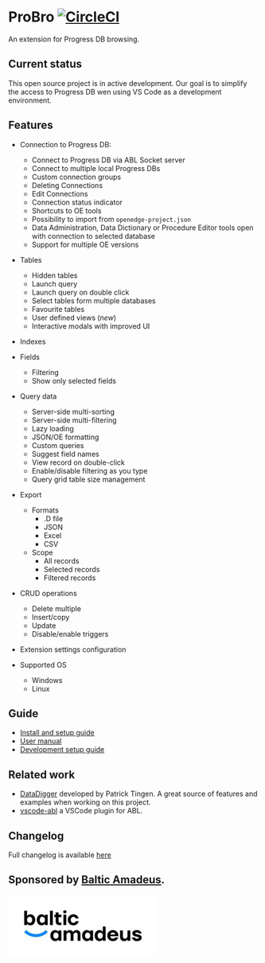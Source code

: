 # ProBro [![CircleCI](https://dl.circleci.com/status-badge/img/circleci/A3TQhXgouuMQZcaApCXuLs/5TzkrPCZ2G3KXMTaVZGcn3/tree/main.png?style=svg&circle-token=bdac1b7587849654dc77f4ce7d640313c3319e16)](https://dl.circleci.com/status-badge/redirect/circleci/A3TQhXgouuMQZcaApCXuLs/5TzkrPCZ2G3KXMTaVZGcn3/tree/main)

An extension for Progress DB browsing.

## Current status

This open source project is in active development. Our goal is to simplify the access to Progress DB wen using VS Code as a development environment.

## Features

- Connection to Progress DB:

  - Connect to Progress DB via ABL Socket server
  - Connect to multiple local Progress DBs
  - Custom connection groups
  - Deleting Connections
  - Edit Connections
  - Connection status indicator
  - Shortcuts to OE tools
  - Possibility to import from `openedge-project.json`
  - Data Administration, Data Dictionary or Procedure Editor tools open with connection to selected database
  - Support for multiple OE versions

- Tables
  - Hidden tables
  - Launch query
  - Launch query on double click
  - Select tables form multiple databases
  - Favourite tables
  - User defined views (_new_)
  - Interactive modals with improved UI
- Indexes
- Fields
  - Filtering
  - Show only selected fields
- Query data
  - Server-side multi-sorting
  - Server-side multi-filtering
  - Lazy loading
  - JSON/OE formatting
  - Custom queries
  - Suggest field names
  - View record on double-click
  - Enable/disable filtering as you type
  - Query grid table size management
- Export
  - Formats
    - .D file
    - JSON
    - Excel
    - CSV
  - Scope
    - All records
    - Selected records
    - Filtered records
- CRUD operations
  - Delete multiple
  - Insert/copy
  - Update
  - Disable/enable triggers
- Extension settings configuration
- Supported OS
  - Windows
  - Linux

## Guide

- [Install and setup guide](https://github.com/BalticAmadeus/ProBro/blob/main/resources/markdown/setup.md)
- [User manual](https://github.com/BalticAmadeus/ProBro/blob/main/resources/markdown/manual.md)
- [Development setup guide](https://github.com/BalticAmadeus/ProBro/blob/main/resources/markdown/dev_env_setup.md)

## Related work

- [DataDigger](https://datadigger.wordpress.com/) developed by Patrick Tingen. A great source of features and examples when working on this project.
- [vscode-abl](https://github.com/chriscamicas/vscode-abl) a VSCode plugin for ABL.

## Changelog

Full changelog is available [here](https://github.com/BalticAmadeus/ProBro/blob/main/CHANGELOG.md)

## Sponsored by [Baltic Amadeus](https://www.ba.lt/en).

[![BA](https://raw.githubusercontent.com/BalticAmadeus/ProBro/main/resources/images/Balticmadeus_RGB-01.jpg)](https://www.ba.lt/en)
